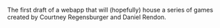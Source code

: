 The first draft of a webapp that will (hopefully) house a series of games created by Courtney Regensburger and Daniel Rendon. 